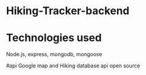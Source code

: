 # Hiking-Tracker-backend

# Technologies used
Node.js, express, mongodb, mongoose


#api 
 Google map and Hiking database api open source
